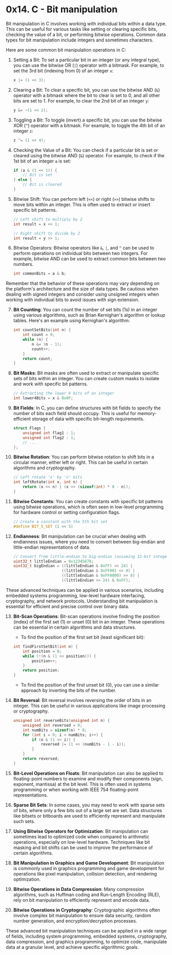 # 0x14. C - Bit manipulation
Bit manipulation in C involves working with individual bits within a data type. This can be useful for various tasks like setting or clearing specific bits, checking the value of a bit, or performing bitwise operations. Common data types for bit manipulation include integers and sometimes characters.

Here are some common bit manipulation operations in C:

1. Setting a Bit:
   To set a particular bit in an integer (or any integral type), you can use the bitwise OR (`|`) operator with a bitmask. For example, to set the 3rd bit (indexing from 0) of an integer `x`:

   ```c
   x |= (1 << 3);
   ```

2. Clearing a Bit:
   To clear a specific bit, you can use the bitwise AND (`&`) operator with a bitmask where the bit to clear is set to 0, and all other bits are set to 1. For example, to clear the 2nd bit of an integer `y`:

   ```c
   y &= ~(1 << 2);
   ```

3. Toggling a Bit:
   To toggle (invert) a specific bit, you can use the bitwise XOR (`^`) operator with a bitmask. For example, to toggle the 4th bit of an integer `z`:

   ```c
   z ^= (1 << 4);
   ```

4. Checking the Value of a Bit:
   You can check if a particular bit is set or cleared using the bitwise AND (`&`) operator. For example, to check if the 1st bit of an integer `a` is set:

   ```c
   if (a & (1 << 1)) {
       // Bit is set
   } else {
       // Bit is cleared
   }
   ```

5. Bitwise Shift:
   You can perform left (`<<`) or right (`>>`) bitwise shifts to move bits within an integer. This is often used to extract or insert specific bit patterns.

   ```c
   // Left shift to multiply by 2
   int result = x << 1;

   // Right shift to divide by 2
   int result = y >> 1;
   ```

6. Bitwise Operators:
   Bitwise operators like `&`, `|`, and `^` can be used to perform operations on individual bits between two integers. For example, bitwise AND can be used to extract common bits between two numbers.

   ```c
   int commonBits = a & b;
   ```

Remember that the behavior of these operations may vary depending on the platform's architecture and the size of data types. Be cautious when dealing with signed integers and consider using unsigned integers when working with individual bits to avoid issues with sign extension.

7. **Bit Counting**:
   You can count the number of set bits (1s) in an integer using various algorithms, such as Brian Kernighan's algorithm or lookup tables. Here's an example using Kernighan's algorithm:

   ```c
   int countSetBits(int n) {
       int count = 0;
       while (n) {
           n &= (n - 1);
           count++;
       }
       return count;
   }
   ```

8. **Bit Masks**:
   Bit masks are often used to extract or manipulate specific sets of bits within an integer. You can create custom masks to isolate and work with specific bit patterns.

   ```c
   // Extracting the lower 4 bits of an integer
   int lower4Bits = x & 0x0F;
   ```

9. **Bit Fields**:
   In C, you can define structures with bit fields to specify the number of bits each field should occupy. This is useful for memory-efficient storage of data with specific bit-length requirements.

   ```c
   struct Flags {
       unsigned int flag1 : 1;
       unsigned int flag2 : 1;
       // ...
   };
   ```

10. **Bitwise Rotation**:
    You can perform bitwise rotation to shift bits in a circular manner, either left or right. This can be useful in certain algorithms and cryptography.

    ```c
    // Left rotate 'x' by 'n' bits
    int leftRotate(int x, int n) {
        return (x << n) | (x >> (sizeof(int) * 8 - n));
    }
    ```

11. **Bitwise Constants**:
    You can create constants with specific bit patterns using bitwise operations, which is often seen in low-level programming for hardware control or setting configuration flags.

    ```c
    // Create a constant with the 5th bit set
    #define BIT_5_SET (1 << 5)
    ```

12. **Endianness**:
    Bit manipulation can be crucial when dealing with endianness issues, where you need to convert between big-endian and little-endian representations of data.

    ```c
    // Convert from little-endian to big-endian (assuming 32-bit integers)
    uint32_t littleEndian = 0x12345678;
    uint32_t bigEndian = ((littleEndian & 0xFF) << 24) |
                         ((littleEndian & 0xFF00) << 8) |
                         ((littleEndian & 0xFF0000) >> 8) |
                         ((littleEndian >> 24) & 0xFF);
    ```

These advanced techniques can be applied in various scenarios, including embedded systems programming, low-level hardware interfacing, cryptography, and network protocols. Understanding bit manipulation is essential for efficient and precise control over binary data.

13. **Bit-Scan Operations**:
    Bit-scan operations involve finding the position (index) of the first set (1) or unset (0) bit in an integer. These operations can be essential in certain algorithms and data structures.

    - To find the position of the first set bit (least significant bit):

    ```c
    int findFirstSetBit(int n) {
        int position = 0;
        while (!(n & (1 << position))) {
            position++;
        }
        return position;
    }
    ```

    - To find the position of the first unset bit (0), you can use a similar approach by inverting the bits of the number.

14. **Bit Reversal**:
    Bit reversal involves reversing the order of bits in an integer. This can be useful in various applications like image processing or cryptography.

    ```c
    unsigned int reverseBits(unsigned int n) {
        unsigned int reversed = 0;
        int numBits = sizeof(n) * 8;
        for (int i = 0; i < numBits; i++) {
            if (n & (1 << i)) {
                reversed |= (1 << (numBits - 1 - i));
            }
        }
        return reversed;
    }
    ```

15. **Bit-Level Operations on Floats**:
    Bit manipulation can also be applied to floating-point numbers to examine and modify their components (sign, exponent, mantissa) at the bit level. This is often used in systems programming or when working with IEEE 754 floating-point representations.

16. **Sparse Bit Sets**:
    In some cases, you may need to work with sparse sets of bits, where only a few bits out of a large set are set. Data structures like bitsets or bitboards are used to efficiently represent and manipulate such sets.

17. **Using Bitwise Operators for Optimization**:
    Bit manipulation can sometimes lead to optimized code when compared to arithmetic operations, especially on low-level hardware. Techniques like bit masking and bit shifts can be used to improve the performance of certain algorithms.

18. **Bit Manipulation in Graphics and Game Development**:
    Bit manipulation is commonly used in graphics programming and game development for operations like pixel manipulation, collision detection, and rendering optimization.

19. **Bitwise Operations in Data Compression**:
    Many compression algorithms, such as Huffman coding and Run-Length Encoding (RLE), rely on bit manipulation to efficiently represent and encode data.

20. **Bitwise Operations in Cryptography**:
    Cryptographic algorithms often involve complex bit manipulation to ensure data security, random number generation, and encryption/decryption processes.

These advanced bit manipulation techniques can be applied in a wide range of fields, including system programming, embedded systems, cryptography, data compression, and graphics programming, to optimize code, manipulate data at a granular level, and achieve specific algorithmic goals.


